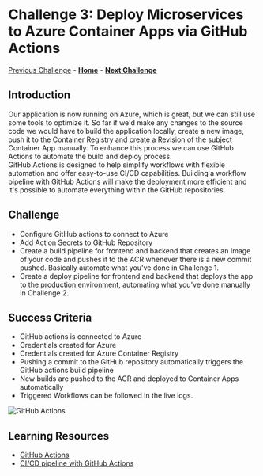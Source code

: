 # Challenge 3: Deploy Microservices to Azure Container Apps via GitHub Actions

[Previous Challenge](./02-Azure-Container-Apps.md) - **[Home](../README.md)** - **[Next Challenge](./04-FrontDoor.md)**

## Introduction

Our application is now running on Azure, which is great, but we can still use some tools to optimize it.
So far if we'd make any changes to the source code we would have to build the application locally, create a new image, push it to the Container Registry and create a Revision of the subject Container App manually. To enhance this process we can use GitHub Actions to automate the build and deploy process.<br>
GitHub Actions is designed to help simplify workflows with flexible automation and offer easy-to-use CI/CD capabilities. Building a workflow pipeline with GitHub Actions will make the deployment more efficient and it's possible to automate everything within the GitHub repositories.

## Challenge

- Configure GitHub actions to connect to Azure
- Add Action Secrets to GitHub Repository
- Create a build pipeline for frontend and backend that creates an Image of your code and pushes it to the ACR whenever there is a new commit pushed. Basically automate what you've done in Challenge 1.
- Create a deploy pipeline for frontend and backend that deploys the app to the production environment, automating what you've done manually in Challenge 2.

## Success Criteria

- GitHub actions is connected to Azure
- Credentials created for Azure
- Credentials created for Azure Container Registry
- Pushing a commit to the GitHub repository automatically triggers the GitHub actions build pipeline
- New builds are pushed to the ACR and deployed to Container Apps automatically
- Triggered Workflows can be followed in the live logs.

![GitHub Actions](../Images/github-actions.png)

## Learning Resources

- [GitHub Actions](https://resources.github.com/devops/tools/automation/actions/)
- [CI/CD pipeline with GitHub Actions](https://github.blog/2022-02-02-build-ci-cd-pipeline-github-actions-four-steps/)
